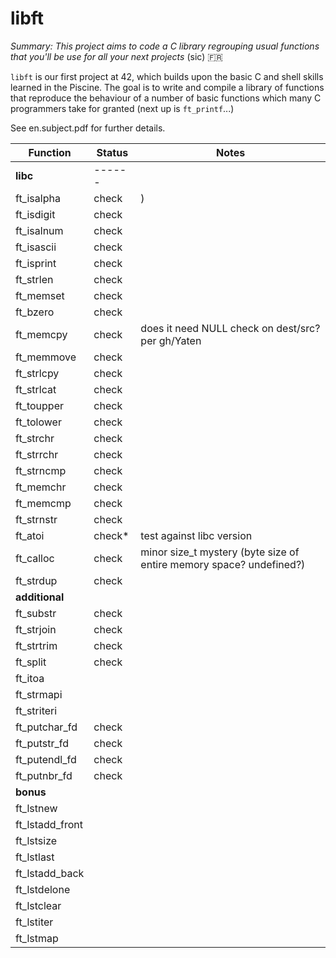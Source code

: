# libft

*Summary: This project aims to code a C library regrouping usual functions that you'll be use for all your next projects* (sic) 🇫🇷

`libft` is our first project at 42, which builds upon the basic C and shell skills learned in the Piscine. The goal is to write and compile a library of functions that reproduce the behaviour of a number of basic functions which many C programmers take for granted (next up is `ft_printf`...)

See en.subject.pdf for further details.

| Function      | Status    | Notes		|
|---------------|-----------|-----------|
| **libc**    | ------	|
| ft_isalpha    | check     |)
| ft_isdigit    | check     |
| ft_isalnum    | check     |
| ft_isascii    | check     |
| ft_isprint    | check     |
| ft_strlen     | check     |
| ft_memset     | check     |
| ft_bzero      | check     | 
| ft_memcpy     | check     | does it need NULL check on dest/src? per gh/Yaten
| ft_memmove    | check     |
| ft_strlcpy    | check     |
| ft_strlcat    | check     |
| ft_toupper    | check     |
| ft_tolower    | check     |
| ft_strchr     | check     |
| ft_strrchr    | check     |
| ft_strncmp    | check     |
| ft_memchr     | check     |
| ft_memcmp     | check     |
| ft_strnstr    | check     |
| ft_atoi       | check\*   | test against libc version
| ft_calloc     | check     | minor size_t mystery (byte size of entire memory space? undefined?)
| ft_strdup     | check     |
| **additional**
| ft_substr     | check     |
| ft_strjoin    | check     |
| ft_strtrim    | check     |
| ft_split      | check     |
| ft_itoa       | 
| ft_strmapi    |
| ft_striteri   | 
| ft_putchar_fd | check
| ft_putstr_fd  | check
| ft_putendl_fd | check
| ft_putnbr_fd  | check
| **bonus**     |
| ft_lstnew       | 
| ft_lstadd_front |
| ft_lstsize      |
| ft_lstlast      |
| ft_lstadd_back  |
| ft_lstdelone    |
| ft_lstclear     |
| ft_lstiter      |
| ft_lstmap       |
